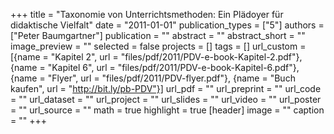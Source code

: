 +++
title = "Taxonomie von Unterrichtsmethoden: Ein Plädoyer für didaktische Vielfalt"
date = "2011-01-01"
publication_types = ["5"]
authors = ["Peter Baumgartner"]
publication = ""
abstract = ""
abstract_short = ""
image_preview = ""
selected = false
projects = []
tags = []
url_custom = [{name = "Kapitel 2", url = "files/pdf/2011/PDV-e-book-Kapitel-2.pdf"}, 
{name = "Kapitel 6", url = "files/pdf/2011/PDV-e-book-Kapitel-6.pdf"}, 
{name = "Flyer", url = "files/pdf/2011/PDV-flyer.pdf"}, {name = "Buch kaufen", url = "http://bit.ly/pb-PDV"}]
url_pdf = ""
url_preprint = ""
url_code = ""
url_dataset = ""
url_project = ""
url_slides = ""
url_video = ""
url_poster = ""
url_source = ""
math = true
highlight = true
[header]
image = ""
caption = ""
+++
